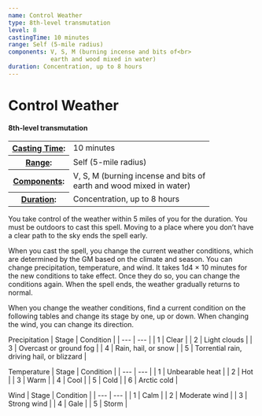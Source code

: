```yaml
---
name: Control Weather
type: 8th-level transmutation
level: 8
castingTime: 10 minutes
range: Self (5-mile radius)
components: V, S, M (burning incense and bits of<br>
			earth and wood mixed in water)
duration: Concentration, up to 8 hours
---
```


Control Weather
===============

#### 8th-level transmutation

<table cellspacing="0" class="statBlock"><tbody><tr><th><a href="/srd/spellcasting/castingASpell.htm#castingtime">Casting Time</a>:</th><td>10 minutes</td></tr><tr><th><a href="/srd/spellcasting/castingASpell.htm#range">Range</a>:</th><td>Self (5-mile radius)</td></tr><tr><th><a href="/srd/spellcasting/castingASpell.htm#components">Components</a>:</th><td>V, S, M (burning incense and bits of<br>earth and wood mixed in water)</td></tr><tr><th><a href="/srd/spellcasting/castingASpell.htm#duration">Duration</a>:</th><td>Concentration, up to 8 hours</td></tr></tbody></table>

You take control of the weather within 5 miles of you for the duration. You must be outdoors to cast this spell. Moving to a place where you don’t have a clear path to the sky ends the spell early.

When you cast the spell, you change the current weather conditions, which are determined by the GM based on the climate and season. You can change precipitation, temperature, and wind. It takes 1d4 × 10 minutes for the new conditions to take effect. Once they do so, you can change the conditions again. When the spell ends, the weather gradually returns to normal.

When you change the weather conditions, find a current condition on the following tables and change its stage by one, up or down. When changing the wind, you can change its direction.

Precipitation
| Stage | Condition |
| --- | --- |
| 1 | Clear |
| 2 | Light clouds |
| 3 | Overcast or ground fog |
| 4 | Rain, hail, or snow |
| 5 | Torrential rain, driving hail, or blizzard |

Temperature
| Stage | Condition |
| --- | --- |
| 1 | Unbearable heat |
| 2 | Hot |
| 3 | Warm |
| 4 | Cool |
| 5 | Cold |
| 6 | Arctic cold |

Wind
| Stage | Condition |
| --- | --- |
| 1 | Calm |
| 2 | Moderate wind |
| 3 | Strong wind |
| 4 | Gale |
| 5 | Storm |